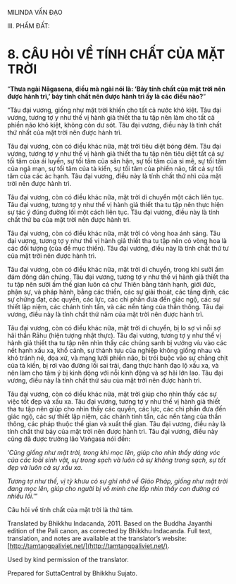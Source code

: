  

MILINDA VẤN ĐẠO

III. PHẨM ĐẤT:

# 8\. CÂU HỎI VỀ TÍNH CHẤT CỦA MẶT TRỜI

“**Thưa ngài Nāgasena, điều mà ngài nói là: ‘Bảy tính chất của mặt trời nên được hành trì,’ bảy tính chất nên được hành trì ấy là các điều nào?**”

“Tâu đại vương, giống như mặt trời khiến cho tất cả nước khô kiệt. Tâu đại vương, tương tợ y như thế vị hành giả thiết tha tu tập nên làm cho tất cả phiền não khô kiệt, không còn dư sót. Tâu đại vương, điều này là tính chất thứ nhất của mặt trời nên được hành trì.

Tâu đại vương, còn có điều khác nữa, mặt trời tiêu diệt bóng đêm. Tâu đại vương, tương tợ y như thế vị hành giả thiết tha tu tập nên tiêu diệt tất cả sự tối tăm của ái luyến, sự tối tăm của sân hận, sự tối tăm của si mê, sự tối tăm của ngã mạn, sự tối tăm của tà kiến, sự tối tăm của phiền não, tất cả sự tối tăm của các ác hạnh. Tâu đại vương, điều này là tính chất thứ nhì của mặt trời nên được hành trì.

Tâu đại vương, còn có điều khác nữa, mặt trời di chuyển một cách liên tục. Tâu đại vương, tương tợ y như thế vị hành giả thiết tha tu tập nên thực hiện sự tác ý đúng đường lối một cách liên tục. Tâu đại vương, điều này là tính chất thứ ba của mặt trời nên được hành trì.

Tâu đại vương, còn có điều khác nữa, mặt trời có vòng hoa ánh sáng. Tâu đại vương, tương tợ y như thế vị hành giả thiết tha tu tập nên có vòng hoa là các đối tượng (của đề mục thiền). Tâu đại vương, điều này là tính chất thứ tư của mặt trời nên được hành trì.

Tâu đại vương, còn có điều khác nữa, mặt trời di chuyển, trong khi sưởi ấm đám đông dân chúng. Tâu đại vương, tương tợ y như thế vị hành giả thiết tha tu tập nên sưởi ấm thế gian luôn cả chư Thiên bằng tánh hạnh, giới đức, phận sự, và pháp hành, bằng các thiền, các sự giải thoát, các tầng định, các sự chứng đạt, các quyền, các lực, các chi phần đưa đến giác ngộ, các sự thiết lập niệm, các chánh tinh tấn, và các nền tảng của thần thông. Tâu đại vương, điều này là tính chất thứ năm của mặt trời nên được hành trì.

Tâu đại vương, còn có điều khác nữa, mặt trời di chuyển, bị lo sợ vì nỗi sợ hãi thần Rāhu (hiện tượng nhật thực). Tâu đại vương, tương tợ y như thế vị hành giả thiết tha tu tập nên nhìn thấy các chúng sanh bị vướng víu vào các nết hạnh xấu xa, khổ cảnh, sự thành tựu của nghiệp không giống nhau và khó tránh né, đọa xứ, và mạng lưới phiền não, bị trói buộc vào sự chằng chịt của tà kiến, bị rơi vào đường lối sai trái, đang thực hành đạo lộ xấu xa, và nên làm cho tâm ý bị kinh động với nỗi kinh động và sợ hãi lớn lao. Tâu đại vương, điều này là tính chất thứ sáu của mặt trời nên được hành trì.

Tâu đại vương, còn có điều khác nữa, mặt trời giúp cho nhìn thấy các sự việc tốt đẹp và xấu xa. Tâu đại vương, tương tợ y như thế vị hành giả thiết tha tu tập nên giúp cho nhìn thấy các quyền, các lực, các chi phần đưa đến giác ngộ, các sự thiết lập niệm, các chánh tinh tấn, các nền tảng của thần thông, các pháp thuộc thế gian và xuất thế gian. Tâu đại vương, điều này là tính chất thứ bảy của mặt trời nên được hành trì. Tâu đại vương, điều này cũng đã được trưởng lão Vaṅgasa nói đến:

‘_Cũng giống như mặt trời, trong khi mọc lên, giúp cho nhìn thấy dáng vóc của các loài sinh vật, sự trong sạch và luôn cả sự không trong sạch, sự tốt đẹp và luôn cả sự xấu xa._

_Tương tợ như thế, vị tỳ khưu có sự ghi nhớ về Giáo Pháp, giống như mặt trời đang mọc lên, giúp cho người bị vô minh che lấp nhìn thấy con đường có nhiều lối_.’”

Câu hỏi về tính chất của mặt trời là thứ tám.

Translated by Bhikkhu Indacanda, 2011. Based on the Buddha Jayanthi edition of the Pali canon, as corrected by Bhikkhu Indacanda. Full text, translation, and notes are available at the translator’s website: [http://tamtangpaliviet.net/](http://tamtangpaliviet.net/).

Used by kind permission of the translator.

Prepared for SuttaCentral by Bhikkhu Sujato.